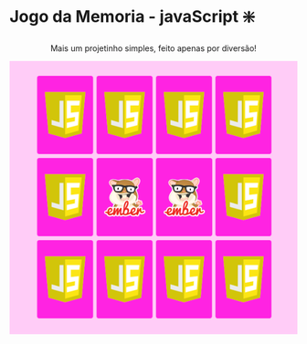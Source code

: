# Jogo da Memoria - javaScript :sparkle:
<p align="center">Mais um projetinho simples, feito apenas por diversão!</p>
<img src="./to_readme/demo.png">